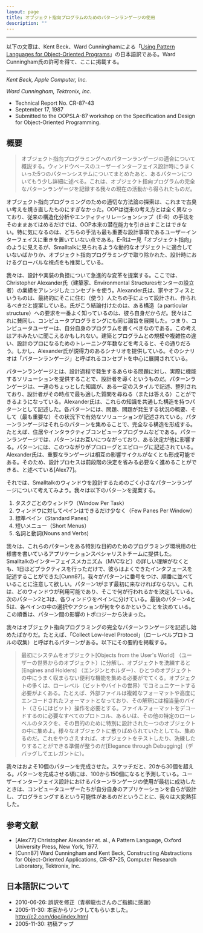 ```yaml
---
layout: page
title: オブジェクト指向プログラムのためのパターンランゲージの使用
description: ""
---
```


<hr />

以下の文章は、Kent Beck、Ward Cunninghamによる「[Using Pattern Languages for Object-Oriented Programs](http://c2.com/doc/oopsla87.html)」の日本語訳である。Ward Cunningham氏の許可を得て、ここに掲載する。

<hr />

*Kent Beck, Apple Computer, Inc.*

*Ward Cunningham, Tektronix, Inc.*

* Technical Report No. CR-87-43
* September 17, 1987
* Submitted to the OOPSLA-87 workshop on the Specification and Design for Object-Oriented Programming. 

## 概要
> オブジェクト指向プログラミングへのパターンランゲージの適合について概説する。ウィンドウベースのユーザーインターフェイス設計時にうまくいった5つのパターンシステムについてまとめたあと、あるパターンについてもう少し詳細に述べる。これは、オブジェクト指向プログラムの完全なパターンランゲージを記録する我々の現在の活動から得られたものだ。 

<!-- The search for an appropriate methodology for object-oriented programming has seen the usual rehash of tired old ideas, but the fact is that OOP is so different that no mere force-fit of structured analysis or entity-relationship methods will provide access to the potential inherent in OOP. In particular, neither of these methods address the user interface design issues that have obviously become of paramount importance. In addition, while E-R seems to be "object-oriented" it is not suited to the dynamic nature of objects as in Smalltalk and encourages the use of a global perspective while designing, a sure lose in object-oriented programming.-->

オブジェクト指向プログラミングのための適切な方法論の探索は、これまで古臭い考えを焼き直したものにすぎなかった。OOPは従来の考え方とは全く異なっており、従来の構造化分析やエンティティリレーションシップ（E-R）の手法をそのままあてはめるだけでは、OOP本来の潜在能力を引き出すことはできない。特に気になるのは、どちらの手法も最も重要な設計事項であるユーザーインターフェイスに重きを置いていない点である。E-Rは一見「オブジェクト指向」のように見えるが、Smalltalkに見られるような動的なオブジェクトに適合していないばかりか、オブジェクト指向プログラミングで取り除かれた、設計時におけるグローバルな視点をも推奨している。

<!-- We propose a radical shift in the burden of design and implementation, using concepts adapted from the work of Christopher Alexander, an architect and founder of the Center for Environmental Structures. Alexander proposes homes and offices be designed and built by their eventual occupants. These people, he reasons, know best their requirements for a particular structure. We agree, and make the same argument for computer programs. Computer users should write their own programs. The idea sounds foolish when one considers the size and complexity of both buildings and programs, and the years of training for the design professions. Yet Alexander offers a convincing scenario. It revolves around a concept called a "pattern language." -->

我々は、設計や実装の負担について急進的な変革を提案する。ここでは、Christopher Alexander氏（建築家、Environmental Structuresセンターの設立者）の業績をアレンジしたコンセプトを使う。Alexander氏は、家やオフィスというものは、最終的にそこに住む（使う）人たちの手によって設計され、作られるべきだと提案している。氏がこう結論付けたのは、ある構造（a particular structure）への要求を一番よく知っているのは、彼ら自身だからだ。我々はこれに賛同し、コンピュータプログラミングにも同じ論旨を展開した。つまり、コンピュータユーザーは、自分自身のプログラムを書くべきなのである。この考えはアホみたいに聞こえるかもしれない。建築とプログラムとの規模や複雑性の違い、設計のプロになるためのトレーニング年数などを考えると、その通りだろう。しかし、Alexander氏が説得力のあるシナリオを提供している。そのシナリオは「パターンランゲージ」と呼ばれるコンセプトを中心に展開されている。

<!-- A pattern language guides a designer by providing workable solutions to all of the problems known to arise in the course of design. It is a sequence of bits of knowledge written in a style and arranged in an order which leads a designer to ask (and answer) the right questions at the right time. Alexander encodes these bits of knowledge in written patterns, each sharing the same structure. Each has a statement of a problem, a summary of circumstances creating the problem and, most important, a solution that works in those circumstances. A pattern language collects the patterns for a complete structure, a residential building for example, or an interactive computer program. Within a pattern language, patterns connect to other patterns where decisions made in one influence the others. A written pattern includes these connections as prologue and epilogue. Alexander has shown that nontrivial languages can be organized without cycles in their influence and that this allows the design process to proceed without any need for reversing prior decisions [Alex77]. -->

パターンランゲージとは、設計過程で発生するあらゆる問題に対し、実際に機能するソリューションを提供することで、設計者を導くというものだ。パターンランゲージは、一連のちょっとした知識が、ある一定のスタイルで記述、整列されており、設計者がその時点で最も適した質問を尋ねる（または答える）ことができるようになっている。Alexander氏は、これらの知識を共通した構造を持つパターンとして記述した。各パターンには、問題、問題が発生する状況の概要、そして（最も重要な）その状況下で有効なソリューションが記述されている。パターンランゲージはそれらのパターンを集めることで、完全なる構造を形成する。たとえば、住居やインタラクティブコンピュータプログラムなどである。パターンランゲージでは、パターンはお互いにつながっており、ある決定が他に影響する。パターンには、このつながりがプロローグとエピローグに記述されている。Alexander氏は、重要なランゲージは相互の影響サイクルがなくとも形成可能である。そのため、設計プロセスは前段階の決定を省みる必要なく進めることができる、と述べている[Alex77]。

<!-- Consider a very small pattern language for designing Smalltalk windows. We suggest the following patterns: -->

それでは、Smalltalkのウィンドウを設計するためのごく小さなパターンランゲージについて考えてみよう。我々は以下のパターンを提案する。 

<!-- 
//1.  Window Per Task
//2. Few Panes Per Window
//3. Standard Panes
//4. Short Menus
//5. Nouns and Verbs 
-->

1. タスクごとのウィンドウ（Window Per Task） 
2. ウィンドウに対してペインはできるだけ少なく（Few Panes Per Window） 
3. 標準ペイン（Standard Panes） 
4. 短いメニュー（Short Menus） 
5. 名詞と動詞(Nouns and Verbs) 

<!-- We presented these patterns to a team of application specialists writing a specification for a special purpose programming environment. Without detailed understanding of any of Smalltalk's interface mechanisms (MVC for example) they were able to specify very reasonable interfaces after one day of practice [Cunn87]. Note that we sorted and numbered the patterns. Pattern 1 must be addressed first. It decides what windows will be available and what will be done in them. Next patterns 2 and 3 divide each window into panes. Finally patterns 4 and 5 determine what selections and actions will do within each pane. This order was derived from the topology of influences between each pattern.  -->

我々は、これらのパターンをある特別な目的のためのプログラミング環境用の仕様書を書いているアプリケーションスペシャリストチームに提供した。Smalltalkのインターフェイスメカニズム（MVCなど）の詳しい理解がなくとも、1日ほどプラクティスを行っただけで、彼らはよくできたインタフェースを記述することができた[Cunn87]。我々がパターンに番号をつけ、順番に並べていることに注意して欲しい。パターン1がまず最初に来なければならない。これは、どのウィンドウが利用可能であり、そこで何が行われるかを決定している。次のパターン2と3は、各ウィンドウをペインに分けている。最後のパターン4と5は、各ペインの中の選択やアクションが何をやるかということを決めている。この順番は、パターン間の影響のトポロジーから決まった。

<!--  We have begun writing a complete pattern language for object-oriented programming. An example from this language is the pattern entitled Collect Low-level Protocol. Here it is in abbreviated form: -->

我々はオブジェクト指向プログラミングの完全なパターンランゲージを記述し始めたばかりだ。たとえば、「Collect Low-level Protocol」（ローレベルプロトコルの収集）と呼ばれるパターンがある。以下にその要約を掲載する。 

<!-- Once you have initially decomposed a system into objects [Objects from the User's World] and refined the objects [Engines and Holders] you need to begin collecting useful functionality that doesn't particularly fit into any single object. Often many objects need to communicate with low-level (bit- or byte-oriented) parts of the system. For example, external files can have complex or highly encoded formats that require substantial byte or even bit manipulation to interpret. Collect all necessary protocol for decoding file formats or any other particular low-level task into an object specifically designed for the purpose. Do so even if you might otherwise spread it around several other objects. Once you have done this you are ready to begin testing and refining your objects [Elegance through Debugging]. -->

> 最初にシステムをオブジェクト[Objects from the User's World] （ユーザーの世界からのオブジェクト）に分解し、オブジェクトを洗練すると[Engines and Holders] （エンジンとホルダー）、ひとつのオブジェクトの中にうまく収まらない便利な機能を集める必要がでてくる。オブジェクトの多くは、ローレベル（ビットやバイトの世界）でコミュニケートする必要がよくある。たとえば、外部ファイルは複雑なフォーマットや高度にエンコードされたフォーマットとなっており、その解釈には相当量のバイト（さらにはビット）操作を必要とする。ファイルフォーマットをデコードするのに必要なすべてのプロトコル、あるいは、その他の特定のローレベルのタスクを、その目的のために特別に設計された一つのオブジェクトの中に集めよ。様々なオブジェクトに散りばめられていたとしても、集めるのだ。これをやりさえすれば、オブジェクトをテストしたり、洗練したりすることができる準備が整うのだ[Elegance through Debugging]（デバッグしてエレガントに）。

<!-- We have completed approximately ten patterns, have sketched out 20-30 more, and expect our finished pattern language to contain about 100-150 patterns. Our initial success using a pattern language for user interface design has left us quite enthusiastic about the possibilities for computer users designing and programming their own applications. -->

我々はおよそ10個のパターンを完成させた。スケッチだと、20から30個を超える。パターンを完成させる頃には、100から150個になると予測している。ユーザーインターフェイス設計におけるパターンランゲージの使用が最初に成功したときは、コンピュータユーザーたちが自分自身のアプリケーションを自らが設計し、プログラミングするという可能性があるのだということに、我々は大変熱狂した。

## 参考文献

* [Alex77] Christopher Alexander et. al., A Pattern Language, Oxford University Press, New York, 1977.
* [Cunn87] Ward Cunningham and Kent Beck, Constructing Abstractions for Object-Oriented Applications, CR-87-25, Computer Research Laboratory, Tektronix, Inc.


## 日本語訳について

* 2010-06-26: 誤訳を修正（青柳龍也さんのご指摘に感謝）
* 2005-11-30: 本家からリンクしてもらいました。http://c2.com/doc/index.html
* 2005-11-30: 初稿アップ
